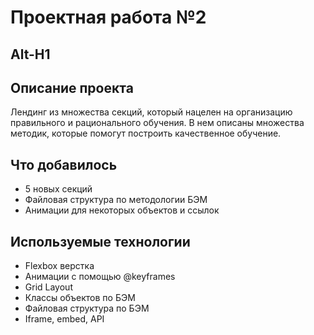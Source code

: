 # Проектная работа №2
Alt-H1
------
## Описание проекта 
Лендинг из множества секций, который нацелен на организацию правильного и рационального обучения. В нем описаны множества методик, которые помогут построить качественное обучение.

## Что добавилось
* 5 новых секций
* Файловая структура по методологии БЭМ
* Анимации для некоторых объектов и ссылок

## Используемые технологии
* Flexbox верстка
* Анимации с помощью @keyframes
* Grid Layout
* Классы объектов по БЭМ
* Файловая структура по БЭМ
* Iframe, embed, API